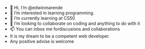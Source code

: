 - 👋 Hi, I’m @edwinmarende
- 👀 I’m interested in learning programming.
- 🌱 I’m currently learning at CS50
- 💞️ I’m looking to collaborate on coding and anything to do with it
- 📫 You can inbox me fordiscusions and collaborations
- It is my dream to be a competent web developer.
- Any positive advise is welcome

<!---
edwinmarende/edwinmarende is a ✨ special ✨ repository because its `README.md` (this file) appears on your GitHub profile.
You can click the Preview link to take a look at your changes.
--->
